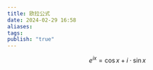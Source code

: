 ```yaml
---
title: 欧拉公式
date: 2024-02-29 16:58
aliases: 
tags: 
publish: "true"
---
```

$$
e^{ix}=\cos{x}+i\cdot\sin{x}
$$
